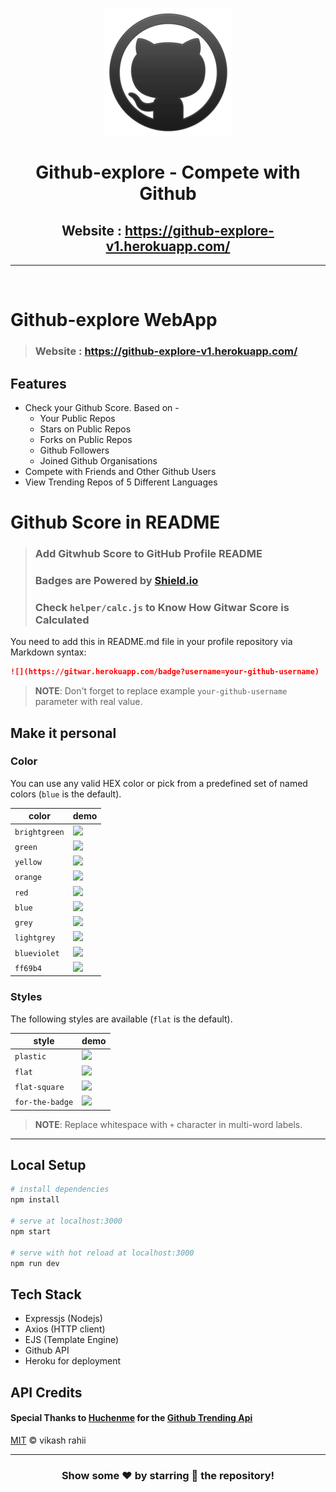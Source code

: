 <div align="center">

![logo](./public/logo.png)

# **Github-explore - Compete with Github**

## Website : https://github-explore-v1.herokuapp.com/

---

</div>

<br />

# Github-explore WebApp

> ### Website : https://github-explore-v1.herokuapp.com/

## Features

- Check your Github Score. Based on -
  - Your Public Repos
  - Stars on Public Repos
  - Forks on Public Repos
  - Github Followers
  - Joined Github Organisations
- Compete with Friends and Other Github Users
- View Trending Repos of 5 Different Languages

# Github Score in README

> ### Add Gitwhub Score to GitHub Profile README
>
> ### Badges are Powered by [Shield.io](https://shields.io/)
>
> ### Check `helper/calc.js` to Know How Gitwar Score is Calculated

You need to add this in README.md file in your profile repository via Markdown syntax:

```markdown
![](https://gitwar.herokuapp.com/badge?username=your-github-username)
```

> **NOTE**: Don't forget to replace example `your-github-username` parameter with real value.

## Make it personal

### Color

You can use any valid HEX color or pick from a predefined set of named colors (`blue` is the default).

| color         | demo                                                                                           |
| ------------- | ---------------------------------------------------------------------------------------------- |
| `brightgreen` | ![](https://img.shields.io/static/v1?label=Profile+views&message=1234567890&color=brightgreen) |
| `green`       | ![](https://img.shields.io/static/v1?label=Profile+views&message=1234567890&color=green)       |
| `yellow`      | ![](https://img.shields.io/static/v1?label=Profile+views&message=1234567890&color=yellow)      |
| `orange`      | ![](https://img.shields.io/static/v1?label=Profile+views&message=1234567890&color=orange)      |
| `red`         | ![](https://img.shields.io/static/v1?label=Profile+views&message=1234567890&color=red)         |
| `blue`        | ![](https://img.shields.io/static/v1?label=Profile+views&message=1234567890&color=blue)        |
| `grey`        | ![](https://img.shields.io/static/v1?label=Profile+views&message=1234567890&color=grey)        |
| `lightgrey`   | ![](https://img.shields.io/static/v1?label=Profile+views&message=1234567890&color=lightgrey)   |
| `blueviolet`  | ![](https://img.shields.io/static/v1?label=Profile+views&message=1234567890&color=blueviolet)  |
| `ff69b4`      | ![](https://img.shields.io/static/v1?label=Profile+views&message=1234567890&color=ff69b4)      |

### Styles

The following styles are available (`flat` is the default).

| style           | demo                                                                                                          |
| --------------- | ------------------------------------------------------------------------------------------------------------- |
| `plastic`       | ![](https://img.shields.io/static/v1?label=Profile+views&message=1234567890&color=007ec6&style=plastic)       |
| `flat`          | ![](https://img.shields.io/static/v1?label=Profile+views&message=1234567890&color=007ec6&style=flat)          |
| `flat-square`   | ![](https://img.shields.io/static/v1?label=Profile+views&message=1234567890&color=007ec6&style=flat-square)   |
| `for-the-badge` | ![](https://img.shields.io/static/v1?label=Profile+views&message=1234567890&color=007ec6&style=for-the-badge) |

> **NOTE**: Replace whitespace with `+` character in multi-word labels.

---

## Local Setup

```sh
# install dependencies
npm install

# serve at localhost:3000
npm start

# serve with hot reload at localhost:3000
npm run dev
```

## Tech Stack

- Expressjs (Nodejs)
- Axios (HTTP client)
- EJS (Template Engine)
- Github API
- Heroku for deployment

## API Credits

#### Special Thanks to [Huchenme](https://github.com/huchenme) for the [Github Trending Api](https://github.com/huchenme/github-trending-api)

[MIT](LICENSE) © vikash rahii

---

<div align="center">

### Show some ❤️ by starring 🌟 the repository!

</div>
